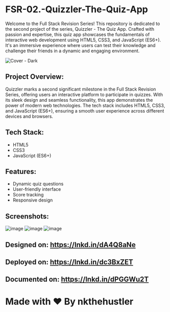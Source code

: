 # FSR-02.-Quizzler-The-Quiz-App

Welcome to the Full Stack Revision Series! This repository is dedicated to the second project of the series, Quizzler - The Quiz App. Crafted with passion and expertise, this quiz app showcases the fundamentals of interactive web development using HTML5, CSS3, and JavaScript (ES6+). It's an immersive experience where users can test their knowledge and challenge their friends in a dynamic and engaging environment.

![Cover - Dark](https://github.com/nkthehustler/FSR-02.-Quizzler-The-Quiz-App/assets/66864065/1a728b06-0f01-4c8f-b7a5-c07e59bc1500)

## Project Overview:
Quizzler marks a second significant milestone in the Full Stack Revision Series, offering users an interactive platform to participate in quizzes. With its sleek design and seamless functionality, this app demonstrates the power of modern web technologies. The tech stack includes HTML5, CSS3, and JavaScript (ES6+), ensuring a smooth user experience across different devices and browsers.

## Tech Stack:
- HTML5
- CSS3
- JavaScript (ES6+)

## Features:
- Dynamic quiz questions
- User-friendly interface
- Score tracking
- Responsive design

## Screenshots:
![image](https://github.com/nkthehustler/FSR-02.-Quizzler-The-Quiz-App/assets/66864065/995e0701-2c90-4547-80b7-624a212a64cb)
![image](https://github.com/nkthehustler/FSR-02.-Quizzler-The-Quiz-App/assets/66864065/90bb3054-03de-4715-96f4-ce33ce3fe8c3)
![image](https://github.com/nkthehustler/FSR-02.-Quizzler-The-Quiz-App/assets/66864065/be50698e-cccf-4c4d-ada0-80778280a89a)

## Designed on: https://lnkd.in/dA4Q8aNe
## Deployed on: https://lnkd.in/dc3BxZET
## Documented on: https://lnkd.in/dPGGWu2T

# Made with ❤ By nkthehustler
